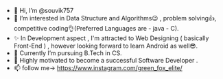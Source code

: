 - 👋 Hi, I’m @souvik757
- 👀 I’m interested in Data Structure and Algorithms😉 , problem solving👍, competitive coding👌(Preferred Languages are - java - C).
- ✨ In Development aspect , I'm attracted to Web Designing ( basically Front-End ) , however looking forward to learn Android as well😎.
- 🌱 Currently I’m pursuing B.Tech in CS.
- 💞️ Highly motivated to become a successful Software Developer .  
- 📫 follow me-> https://www.instagram.com/green_fox_elite/

<!---
souvik757/souvik757 is a ✨ special ✨ repository because its `README.md` (this file) appears on your GitHub profile.
You can click the Preview link to take a look at your changes.
--->

